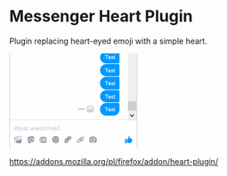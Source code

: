 # Messenger Heart Plugin
Plugin replacing heart-eyed emoji with a simple heart.

![Messenger Heart Plugin Demo](demo/demo.gif)

https://addons.mozilla.org/pl/firefox/addon/heart-plugin/
